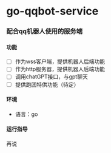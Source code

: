 # go-qqbot-service


### 配合qq机器人使用的服务端

#### 功能
- [ ] 作为wss客户端，提供机器人后端功能
- [ ] 作为http服务器，提供机器人后端功能
- [ ] 调用chatGPT接口，与gpt聊天
- [ ] 提供跑团特供功能（待定）

#### 环境
- 语言：go

#### 运行指导
再说